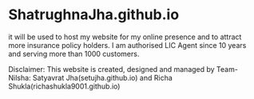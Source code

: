# ShatrughnaJha.github.io
it will be used to host my website for my online presence and to attract more insurance policy holders. I am authorised LIC Agent since 10 years and serving more than 1000 customers.

Disclaimer: This website is created, designed and managed by Team-Nilsha: Satyavrat Jha(setujha.github.io) and Richa Shukla(richashukla9001.github.io)
